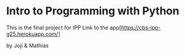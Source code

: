 # Intro to Programming with Python

This is the final project for IPP
Link to the app[https://cbs-ipp-g25.herokuapp.com/]

by Joji & Mathias